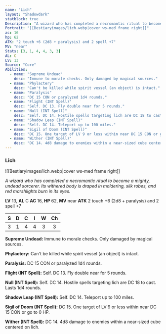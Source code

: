 ```yaml
---
name: "Lich"
layout: "Shadowdark"
statblock: true
Description: "A wizard who has completed a necromantic ritual to become a mighty, undead sorcerer. Its withered body is draped in moldering, silk robes, and red marshlights burn in its eyes."
Portrait: "[[Bestiaryimages/lich.webp|cover ws-med frame right]]"
ac: 16
hp: 62
ATK: "2 touch +6 (2d8 + paralysis) and 2 spell +7"
MV: "near"
Stats: [3, 1, 4, 4, 3, 3]
AL: C
LV: 13
Source: "Core"
Abilities:
  - name: "Supreme Undead"
    desc: "Immune to morale checks. Only damaged by magical sources."
  - name: "Phylactery"
    desc: "Can't be killed while spirit vessel (an object) is intact."
  - name: "Paralysis"
    desc: "DC 15 CON or paralyzed 1d4 rounds."
  - name: "Flight (INT Spell)"
    desc: "Self. DC 13. Fly double near for 5 rounds."
  - name: "Null (INT Spell)"
    desc: "Self. DC 14. Hostile spells targeting lich are DC 18 to cast. Lasts 1d4 rounds."
  - name: "Shadow Leap (INT Spell)"
    desc: "Self. DC 14. Teleport up to 100 miles."
  - name: "Sigil of Doom (INT Spell)"
    desc: "DC 15. One target of LV 9 or less within near DC 15 CON or go to 0 HP."
  - name: "Wither (INT Spell)"
    desc: "DC 14. 4d8 damage to enemies within a near-sized cube centered on lich."
---
```


### Lich

![[Bestiaryimages/lich.webp|cover ws-med frame right]]

_A wizard who has completed a necromantic ritual to become a mighty, undead sorcerer. Its withered body is draped in moldering, silk robes, and red marshlights burn in its eyes._

**LV** 13, **AL** C
**AC** 16, **HP** 62, **MV** near
**ATK** 2 touch +6 (2d8 + paralysis) and 2 spell +7

|  S  |  D  |  C  |  I  |  W  |  Ch  |
|:---:|:---:|:---:|:---:|:---:|:----:|
| 3 | 1 | 4 | 4 | 3 | 3 |

**Supreme Undead:** Immune to morale checks. Only damaged by magical sources.

**Phylactery:** Can't be killed while spirit vessel (an object) is intact.

**Paralysis:** DC 15 CON or paralyzed 1d4 rounds.

**Flight (INT Spell):** Self. DC 13. Fly double near for 5 rounds.

**Null (INT Spell):** Self. DC 14. Hostile spells targeting lich are DC 18 to cast. Lasts 1d4 rounds.

**Shadow Leap (INT Spell):** Self. DC 14. Teleport up to 100 miles.

**Sigil of Doom (INT Spell):** DC 15. One target of LV 9 or less within near DC 15 CON or go to 0 HP.

**Wither (INT Spell):** DC 14. 4d8 damage to enemies within a near-sized cube centered on lich.

